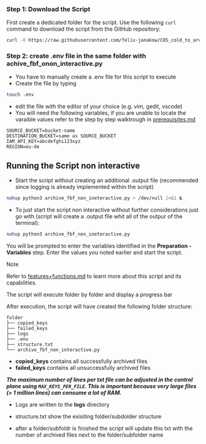### Step 1: Download the Script

First create a dedicated folder for the script. Use the following `curl` command to download the script from the GitHub repository:

```bash
curl -O https://raw.githubusercontent.com/felix-janakow/COS_cold_to_archive/main/archive_fbf_non_interactive.py
```


### Step 2: create .env file in the same folder with achive_fbf_onon_interactive.py

- You have to manually create a .env file for this script to execute 
- Create the file by typing 

```bash
touch .env
```
- edit the file with the editor of your choice (e.g. vim, gedit, vscode)
- You will need the following variables, if you are unable to locate the varaible values refer to the step by step walktrough in [prerequisites.md](https://github.com/felix-janakow/COS_cold_to_archive/blob/main/Instructions/Prerequisites.md)
``` 
SOURCE_BUCKET=bucket-name
DESTINATION_BUCKET=same as SOURCE_BUCKET 
IAM_API_KEY=abcdefghi123xyz
REGION=eu-de
```
## Running the Script non interactive

- Start the script without creating an additional .output file (recommended since logging is already implemented within the script)

```bash
nohup python3 archive_fbf_non_ineteractive.py > /dev/null 2>&1 &
```

- To just start the script non interactive without further considerations just go with (script will create a .output file whit all of the outpur of the terminal):

```bash
nohup python3 archive_fbf_non_ineteractive.py
```


You will be prompted to enter the variables identified in the **Preparation - Variables** step. Enter the values you noted earlier and start the script.

> [!NOTE]
> Refer to [features+functions.md](https://github.com/felix-janakow/COS_cold_to_archive/blob/main/features%2Bfunctions.md) to learn more about this script and its capabilities.

The script will execute folder by folder and display a progress bar

After execution, the script will have created the following folder structure:

```
folder
├── copied_keys
├── failed_keys
├── logs
├── .env
├── structure.txt
└── archive_fbf_non_interactive.py
```
- **copied_keys** contains all successfully archived files
- **failed_keys** contains all unsuccessfully archived files

***The maximum number of lines per txt file can be adjusted in the control plane using ``MAX_KEYS_PER_FILE``. This is important because very large files (> 1 million lines) can consume a lot of RAM.***

- Logs are written to the **logs** directory

- structure.txt show the exisiting folder/subdolder structure
- after a folder/subfoldr is finished the script will update this txt with the number of archived files next to the folder/subfolder name

